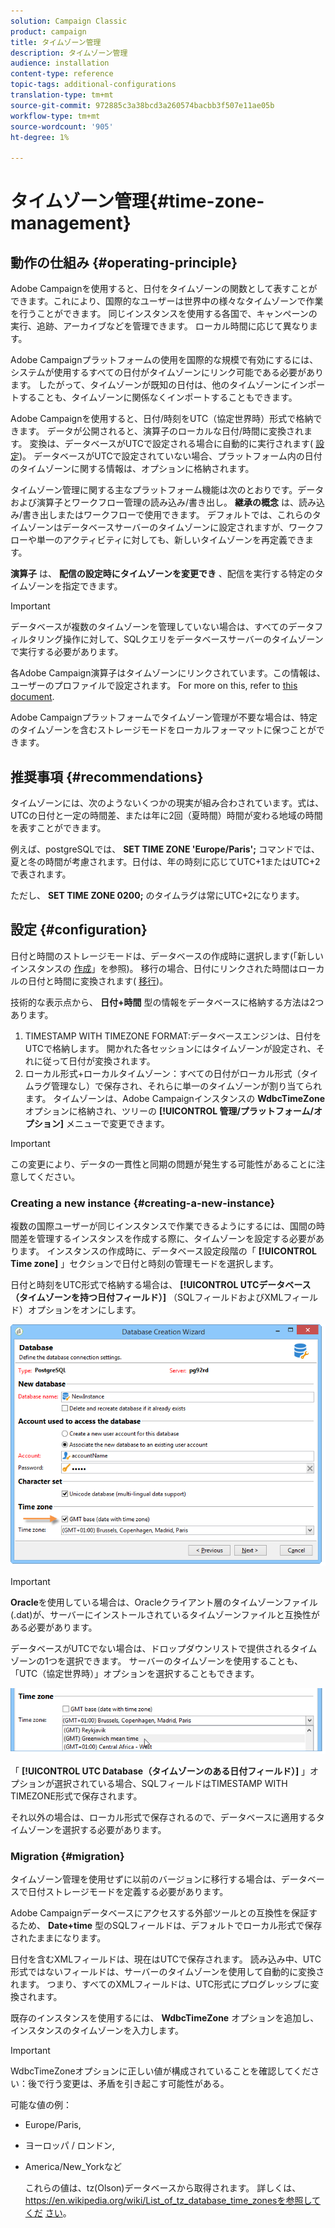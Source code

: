 ```yaml
---
solution: Campaign Classic
product: campaign
title: タイムゾーン管理
description: タイムゾーン管理
audience: installation
content-type: reference
topic-tags: additional-configurations
translation-type: tm+mt
source-git-commit: 972885c3a38bcd3a260574bacbb3f507e11ae05b
workflow-type: tm+mt
source-wordcount: '905'
ht-degree: 1%

---
```



# タイムゾーン管理{#time-zone-management}

## 動作の仕組み {#operating-principle}

Adobe Campaignを使用すると、日付をタイムゾーンの関数として表すことができます。これにより、国際的なユーザーは世界中の様々なタイムゾーンで作業を行うことができます。 同じインスタンスを使用する各国で、キャンペーンの実行、追跡、アーカイブなどを管理できます。 ローカル時間に応じて異なります。

Adobe Campaignプラットフォームの使用を国際的な規模で有効にするには、システムが使用するすべての日付がタイムゾーンにリンク可能である必要があります。 したがって、タイムゾーンが既知の日付は、他のタイムゾーンにインポートすることも、タイムゾーンに関係なくインポートすることもできます。

Adobe Campaignを使用すると、日付/時刻をUTC（協定世界時）形式で格納できます。 データが公開されると、演算子のローカルな日付/時間に変換されます。 変換は、データベースがUTCで設定される場合に自動的に実行されます( [設定](#configuration))。 データベースがUTCで設定されていない場合、プラットフォーム内の日付のタイムゾーンに関する情報は、オプションに格納されます。

タイムゾーン管理に関する主なプラットフォーム機能は次のとおりです。データおよび演算子とワークフロー管理の読み込み/書き出し。 **継承の概念** は、読み込み/書き出しまたはワークフローで使用できます。 デフォルトでは、これらのタイムゾーンはデータベースサーバーのタイムゾーンに設定されますが、ワークフローや単一のアクティビティに対しても、新しいタイムゾーンを再定義できます。

**演算子** は、 **配信の設定時にタイムゾーンを変更でき** 、配信を実行する特定のタイムゾーンを指定できます。

>[!IMPORTANT]
>
>データベースが複数のタイムゾーンを管理していない場合は、すべてのデータフィルタリング操作に対して、SQLクエリをデータベースサーバーのタイムゾーンで実行する必要があります。

各Adobe Campaign演算子はタイムゾーンにリンクされています。この情報は、ユーザーのプロファイルで設定されます。 For more on this, refer to [this document](../../platform/using/access-management.md).

Adobe Campaignプラットフォームでタイムゾーン管理が不要な場合は、特定のタイムゾーンを含むストレージモードをローカルフォーマットに保つことができます。

## 推奨事項 {#recommendations}

タイムゾーンには、次のようないくつかの現実が組み合わされています。式は、UTCの日付と一定の時間差、または年に2回（夏時間）時間が変わる地域の時間を表すことができます。

例えば、postgreSQLでは、 **SET TIME ZONE &#39;Europe/Paris&#39;;** コマンドでは、夏と冬の時間が考慮されます。日付は、年の時刻に応じてUTC+1またはUTC+2で表されます。

ただし、 **SET TIME ZONE 0200;** のタイムラグは常にUTC+2になります。

## 設定 {#configuration}

日付と時間のストレージモードは、データベースの作成時に選択します(「新しいインスタンスの [作成](#creating-a-new-instance)」を参照)。 移行の場合、日付にリンクされた時間はローカルの日付と時間に変換されます( [移行](#migration))。

技術的な表示点から、 **日付+時間** 型の情報をデータベースに格納する方法は2つあります。

1. TIMESTAMP WITH TIMEZONE FORMAT:データベースエンジンは、日付をUTCで格納します。 開かれた各セッションにはタイムゾーンが設定され、それに従って日付が変換されます。
1. ローカル形式+ローカルタイムゾーン：すべての日付がローカル形式（タイムラグ管理なし）で保存され、それらに単一のタイムゾーンが割り当てられます。 タイムゾーンは、Adobe Campaignインスタンスの **WdbcTimeZone** オプションに格納され、ツリーの **[!UICONTROL 管理/プラットフォーム/オプション]** メニューで変更できます。

>[!IMPORTANT]
>
>この変更により、データの一貫性と同期の問題が発生する可能性があることに注意してください。

### Creating a new instance {#creating-a-new-instance}

複数の国際ユーザーが同じインスタンスで作業できるようにするには、国間の時間差を管理するインスタンスを作成する際に、タイムゾーンを設定する必要があります。 インスタンスの作成時に、データベース設定段階の「 **[!UICONTROL Time zone]** 」セクションで日付と時刻の管理モードを選択します。

日付と時刻をUTC形式で格納する場合は、 **[!UICONTROL UTCデータベース（タイムゾーンを持つ日付フィールド）]** （SQLフィールドおよびXMLフィールド）オプションをオンにします。

![](assets/install_wz_select_utc_option.png)

>[!IMPORTANT]
>
>**Oracle**&#x200B;を使用している場合は、Oracleクライアント層のタイムゾーンファイル(.dat)が、サーバーにインストールされているタイムゾーンファイルと互換性がある必要があります。

データベースがUTCでない場合は、ドロップダウンリストで提供されるタイムゾーンの1つを選択できます。 サーバーのタイムゾーンを使用することも、「UTC（協定世界時）」オプションを選択することもできます。

![](assets/install_wz_unselect_utc_option.png)

「 **[!UICONTROL UTC Database（タイムゾーンのある日付フィールド）]** 」オプションが選択されている場合、SQLフィールドはTIMESTAMP WITH TIMEZONE形式で保存されます。

それ以外の場合は、ローカル形式で保存されるので、データベースに適用するタイムゾーンを選択する必要があります。

### Migration {#migration}

タイムゾーン管理を使用せずに以前のバージョンに移行する場合は、データベースで日付ストレージモードを定義する必要があります。

Adobe Campaignデータベースにアクセスする外部ツールとの互換性を保証するため、 **Date+time** 型のSQLフィールドは、デフォルトでローカル形式で保存されたままになります。

日付を含むXMLフィールドは、現在はUTCで保存されます。 読み込み中、UTC形式ではないフィールドは、サーバーのタイムゾーンを使用して自動的に変換されます。 つまり、すべてのXMLフィールドは、UTC形式にプログレッシブに変換されます。

既存のインスタンスを使用するには、 **WdbcTimeZone** オプションを追加し、インスタンスのタイムゾーンを入力します。

>[!IMPORTANT]
>
>WdbcTimeZoneオプションに正しい値が構成されていることを確認してください：後で行う変更は、矛盾を引き起こす可能性がある。

可能な値の例：

* Europe/Paris,
* ヨーロッパ / ロンドン,
* America/New_Yorkなど

   これらの値は、tz(Olson)データベースから取得されます。 詳しくは、https://en.wikipedia.org/wiki/List_of_tz_database_time_zonesを参照してくだ [さい](https://en.wikipedia.org/wiki/List_of_tz_database_time_zones)。

